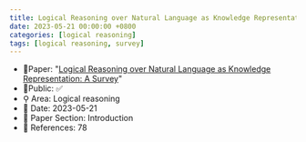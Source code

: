 ```yaml
---
title: Logical Reasoning over Natural Language as Knowledge Representation
date: 2023-05-21 00:00:00 +0800
categories: [logical reasoning]
tags: [logical reasoning, survey]
---
```


- 📙Paper: "[Logical Reasoning over Natural Language as Knowledge Representation: A Survey](https://www.semanticscholar.org/paper/Logical-Reasoning-over-Natural-Language-as-A-Survey-Yang-Du/63d0e5a8f195b1453006781d4d8a4eb7262652d9)"
- 🔑Public: ✅
- ⚲ Area: Logical reasoning
- 📅 Date: 2023-05-21
- 🔎 Paper Section: Introduction
- 📝 References: 78
